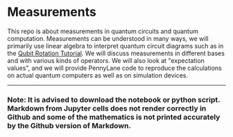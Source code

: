 # Measurements
This repo is about measurements in quantum circuits and quantum computation. Measurements can be understood in many ways, we will primarily use linear algebra to interpret quantum circuit diagrams such as in the [Qubit Rotation Tutorial](https://github.com/The-Singularity-Research/Video1-Qubit-Rotation). We will discuss measurements in different bases and with various kinds of operators. We will also look at "expectation values", and we will provide PennyLane code to reproduce the calculations on actual quantum computers as well as on simulation devices. 

---
### Note: It is advised to download the notebook or python script. Markdown from Jupyter cells does not render correctly in Github and some of the mathematics is not printed accurately by the Github version of Markdown. 
